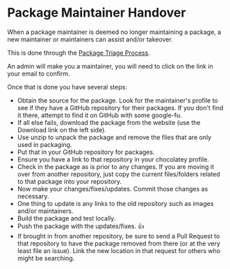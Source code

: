 # Package Maintainer Handover

When a package maintainer is deemed no longer maintaining a package, a new maintainer or maintainers can assist and/or takeover. 

This is done through the [Package Triage Process](PackageTriageProcess).

An admin will make you a maintainer, you will need to click on the link in your email to confirm.

Once that is done you have several steps:

 * Obtain the source for the package. Look for the maintainer's profile to see if they have a GitHub repository for their packages. If you don't find it there, attempt to find it on GitHub with some google-fu.
 * If all else fails, download the package from the website (use the Download link on the left side).
 * Use unzip to unpack the package and remove the files that are only used in packaging.
 * Put that in your GitHub repository for packages. 
 * Ensure you have a link to that repository in your chocolatey profile.
 * Check in the package as is prior to any changes. If you are moving it over from another repository, just copy the current files/folders related to that package into your repository. 
 * Now make your changes/fixes/updates. Commit those changes as necessary.
 * One thing to update is any links to the old repository such as images and/or maintainers.
 * Build the package and test locally. 
 * Push the package with the updates/fixes. :+1: 
 * If brought in from another repository, be sure to send a Pull Request to that repository to have the package removed from there (or at the very least file an issue). Link the new location in that request for others who might be searching.

